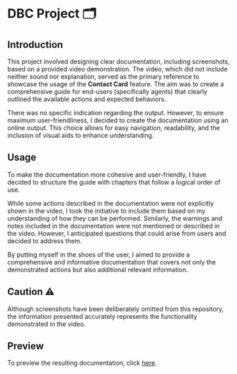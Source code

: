# DBC Project 🗂️

## Introduction
This project involved designing clear documentation, including screenshots, based on a provided video demonstration. The video, which did not include neither sound nor explanation, served as the primary reference to showcase the usage of the **Contact Card** feature. The aim was to create a comprehensive guide for end-users (specifically agents) that clearly outlined the available actions and expected behaviors.

There was no specific indication regarding the output. However, to ensure maximum user-friendliness, I decided to create the documentation using an online output. This choice allows for easy navigation, readability, and the inclusion of visual aids to enhance understanding.

## Usage
To make the documentation more cohesive and user-friendly, I have decided to structure the guide with chapters that follow a logical order of use. 

While some actions described in the documentation were not explicitly shown in the video, I took the initiative to include them based on my understanding of how they can be performed. Similarly, the warnings and notes included in the documentation were not mentioned or described in the video. However, I anticipated questions that could arise from users and decided to address them. 

By putting myself in the shoes of the user, I aimed to provide a comprehensive and informative documentation that covers not only the demonstrated actions but also additional relevant information.

## Caution ⚠️
Although screenshots have been deliberately omitted from this repository, the information presented accurately represents the functionality demonstrated in the video.

## Preview
To preview the resulting documentation, click [here](https://rawcdn.githack.com/dimjea/dbc-project/98a34e188977051a8751de4fece59cc081439cb6/en/en.doc-contact-cards.html).

